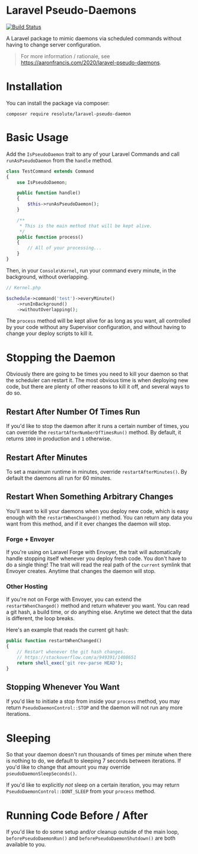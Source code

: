 # Laravel Pseudo-Daemons

[![Build Status](https://travis-ci.org/aarondfrancis/laravel-pseudo-daemons.svg?branch=master)](https://travis-ci.org/aarondfrancis/laravel-pseudo-daemons)

A Laravel package to mimic daemons via scheduled commands without having to change server configuration. 

> For more information / rationale, see https://aaronfrancis.com/2020/laravel-pseudo-daemons.

# Installation

You can install the package via composer:

`composer require resolute/laravel-pseudo-daemon`

# Basic Usage

Add the `IsPseudoDaemon` trait to any of your Laravel Commands and call `runAsPseudoDaemon` from the `handle` method.

```php
class TestCommand extends Command
{
    use IsPseudoDaemon;

    public function handle()
    {
        $this->runAsPseudoDaemon();
    }

    /**
     * This is the main method that will be kept alive.
     */
    public function process()
    {
        // All of your processing...
    }
}
``` 

Then, in your `Console\Kernel`, run your command every minute, in the background, without overlapping.

```php
// Kernel.php

$schedule->command('test')->everyMinute()
    ->runInBackground()
    ->withoutOverlapping();
```

The `process` method will be kept alive for as long as you want, all controlled by your code without any Supervisor configuration, and without having to change your deploy scripts to kill it.


# Stopping the Daemon

Obviously there are going to be times you need to kill your daemon so that the scheduler can restart it. The most obvious time is when deploying new code, but there are plenty of other reasons to kill it off, and several ways to do so.

## Restart After Number Of Times Run

If you'd like to stop the daemon after it runs a certain number of times, you can override the `restartAfterNumberOfTimesRun()` method. By default, it returns `1000` in production and `1` otherwise.

## Restart After Minutes

To set a maximum runtime in minutes, override `restartAfterMinutes()`. By default the daemons all run for 60 minutes.

## Restart When Something Arbitrary Changes

You'll want to kill your daemons when you deploy new code, which is easy enough with the `restartWhenChanged()` method. You can return any data you want from this method, and if it ever changes the daemon will stop.

### Forge + Envoyer

If you're using on Laravel Forge with Envoyer, the trait will automatically handle stopping itself whenever you deploy fresh code. You don't have to do a single thing! The trait will read the real path of the `current` symlink that Envoyer creates. Anytime that changes the daemon will stop.

### Other Hosting

If you're not on Forge with Envoyer, you can extend the `restartWhenChanged()` method and return whatever you want. You can read a git hash, a build time, or do anything else. Anytime we detect that the data is different, the loop breaks.

Here's an example that reads the current git hash:

```php
public function restartWhenChanged()
{
    // Restart whenever the git hash changes.
    // https://stackoverflow.com/a/949391/1408651
    return shell_exec('git rev-parse HEAD');
}
```

## Stopping Whenever You Want

If you'd like to initiate a stop from inside your `process` method, you may return `PseudoDaemonControl::STOP` and the daemon will not run any more iterations.

# Sleeping

So that your daemon doesn't run thousands of times per minute when there is nothing to do, we default to sleeping 7 seconds between iterations. If you'd like to change that amount you may override `pseudoDaemonSleepSeconds()`.

If you'd like to explicitly _not_ sleep on a certain iteration, you may return `PseudoDaemonControl::DONT_SLEEP` from your `process` method. 

# Running Code Before / After
If you'd like to do some setup and/or cleanup outside of the main loop, `beforePseudoDaemonRun()` and `beforePseudoDaemonShutdown()` are both available to you.